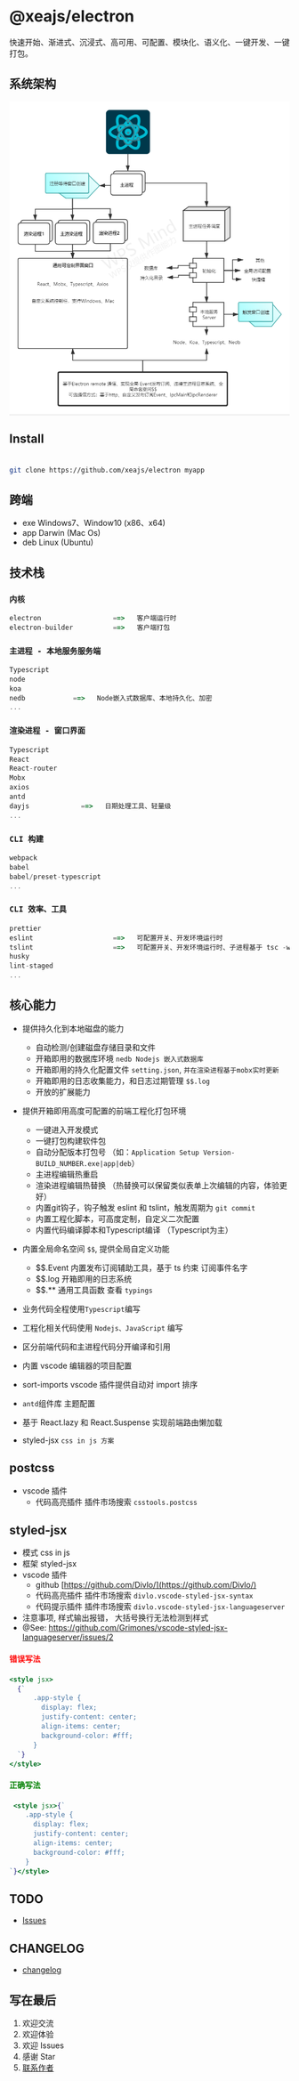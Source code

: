 # @xeajs/electron

快速开始、渐进式、沉浸式、高可用、可配置、模块化、语义化、一键开发、一键打包。

## 系统架构

<!-- https://www.jianguoyun.com -->
<span style="background: #f1f1f1;display: inline-block;">
  <img src="docs/screenshot/framework.png">
</span>

## Install

```bash

git clone https://github.com/xeajs/electron myapp

```

## 跨端

* exe Windows7、Window10 (x86、x64)
* app Darwin (Mac Os)
* deb Linux (Ubuntu)

## 技术栈

### `内核`

```js
electron                  ==>   客户端运行时
electron-builder          ==>   客户端打包
```

### `主进程 - 本地服务服务端`

```js
Typescript
node
koa
nedb            ==>   Node嵌入式数据库、本地持久化、加密
...
```

### `渲染进程 - 窗口界面`

```js
Typescript
React
React-router
Mobx
axios
antd
dayjs             ==>   日期处理工具、轻量级
...
```

### `CLI 构建`

```js
webpack
babel
babel/preset-typescript
...
```

### `CLI 效率、工具`

```js
prettier
eslint                    ==>   可配置开关、开发环境运行时
tslint                    ==>   可配置开关、开发环境运行时、子进程基于 tsc -w
husky
lint-staged
...
```

## 核心能力

* 提供持久化到本地磁盘的能力
  * 自动检测/创建磁盘存储目录和文件
  * 开箱即用的数据库环境 `nedb Nodejs 嵌入式数据库`
  * 开箱即用的持久化配置文件 `setting.json`, `并在渲染进程基于mobx实时更新`
  * 开箱即用的日志收集能力，和日志过期管理 `$$.log`
  * 开放的扩展能力

* 提供开箱即用高度可配置的前端工程化打包环境
  * 一键进入开发模式
  * 一键打包构建软件包
  * 自动分配版本打包号 （如：`Application Setup Version-BUILD_NUMBER.exe|app|deb`）
  * 主进程编辑热重启
  * 渲染进程编辑热替换 （热替换可以保留类似表单上次编辑的内容，体验更好）
  * 内置git钩子，钩子触发 eslint 和 tslint，触发周期为 `git commit`
  * 内置工程化脚本，可高度定制，自定义二次配置
  * 内置代码编译脚本和Typescript编译 （Typescript为主）

* 内置全局命名空间 `$$`, 提供全局自定义功能
  * $$.Event 内置发布订阅辅助工具，基于 ts 约束 订阅事件名字
  * $$.log 开箱即用的日志系统
  * $$.** 通用工具函数 查看 `typings`
* 业务代码全程使用`Typescript`编写
* 工程化相关代码使用 `Nodejs、JavaScript` 编写
* 区分前端代码和主进程代码分开编译和引用
* 内置 vscode 编辑器的项目配置
* sort-imports vscode 插件提供自动对 import 排序
* `antd`组件库 主题配置
* 基于 React.lazy 和 React.Suspense 实现前端路由懒加载
* styled-jsx `css in js 方案`

## postcss

* vscode 插件
  * 代码高亮插件 插件市场搜索 `csstools.postcss`

## styled-jsx

* 模式 css in js
* 框架 styled-jsx
* vscode 插件
  * github [https://github.com/Divlo/](https://github.com/Divlo/)
  * 代码高亮插件 插件市场搜索 `divlo.vscode-styled-jsx-syntax`
  * 代码提示插件 插件市场搜索 `divlo.vscode-styled-jsx-languageserver`
* 注意事项, 样式输出报错， 大括号换行无法检测到样式
* @See: <https://github.com/Grimones/vscode-styled-jsx-languageserver/issues/2>

<h4 style="color: red;">错误写法</h4>

```jsx
<style jsx>
  {`
      .app-style {
        display: flex;
        justify-content: center;
        align-items: center;
        background-color: #fff;
      }
  `}
</style>
```

<h4 style="color: green;">正确写法</h4>

``` jsx
 <style jsx>{`
    .app-style {
      display: flex;
      justify-content: center;
      align-items: center;
      background-color: #fff;
    }
`}</style>

```

## TODO

* [Issues](https://github.com/xeajs/electron/issues)

## CHANGELOG

* [changelog](docs/CHANGELOG.md)

## 写在最后

1. 欢迎交流
1. 欢迎体验
1. 欢迎 Issues
1. 感谢 Star
1. [联系作者](https://xeajs.gitee.io/about)
